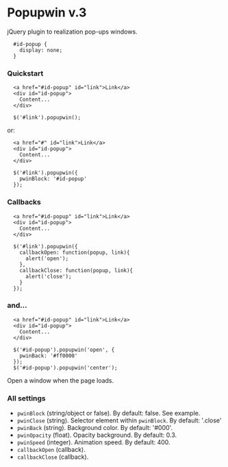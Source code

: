# Popupwin v.3

jQuery plugin to realization pop-ups windows.

~~~~{.css}
  #id-popup {
    display: none;
  }
~~~~

### Quickstart

~~~~{.html}
  <a href="#id-popup" id="link">Link</a>
  <div id="id-popup">
    Content...
  </div>
~~~~
~~~~{.js}
  $('#link').popupwin();
~~~~

or:
~~~~{.html}
  <a href="#" id="link">Link</a>
  <div id="id-popup">
    Content...
  </div>
~~~~
~~~~{.js}
  $('#link').popupwin({
    pwinBlock: '#id-popup'
  });
~~~~

### Callbacks

~~~~{.html}
  <a href="#id-popup" id="link">Link</a>
  <div id="id-popup">
    Content...
  </div>
~~~~
~~~~{.js}
  $('#link').popupwin({
    callbackOpen: function(popup, link){
      alert('open');
    },
    callbackClose: function(popup, link){
      alert('close');
    }
  });
~~~~

### and...

~~~~{.html}
  <a href="#id-popup" id="link">Link</a>
  <div id="id-popup">
    Content...
  </div>
~~~~
~~~~{.js}
  $('#id-popup').popupwin('open', {
    pwinBack: '#ff0000'
  });
  $('#id-popup').popupwin('center');
~~~~
Open a window when the page loads.

### All settings
* `pwinBlock` (string/object or false).
By default: false. See example.
* `pwinClose` (string).
Selector element within `pwinBlock`. 
By default: '.close'
* `pwinBack` (string).
Background color.
By default: '#000'.
* `pwinOpacity` (float).
Opacity background.
By default: 0.3.
* `pwinSpeed` (integer).
Animation speed.
By default: 400.
* `callbackOpen` (callback).
* `callbackClose` (callback).